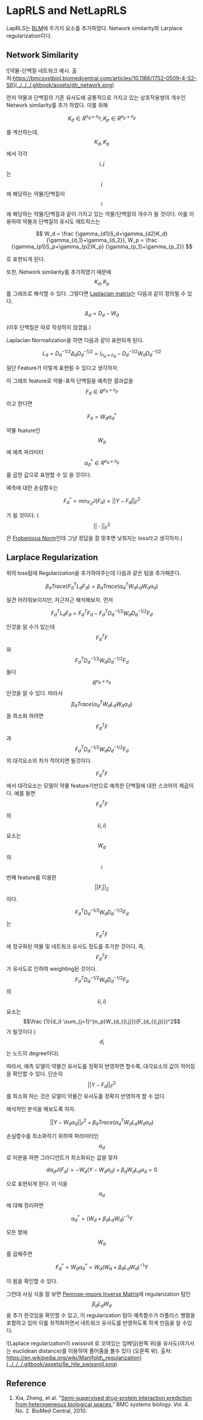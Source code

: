 # LapRLS and NetLapRLS

LapRLS는 [BLM](./)에 두가지 요소를 추가하였다. Network similarity와 Larplace regularization이다.

## Network Similarity

![&#xC57D;&#xBB3C;-&#xB2E8;&#xBC31;&#xC9C8; &#xB124;&#xD2B8;&#xC6CC;&#xD06C; &#xC608;&#xC2DC;. &#xCD9C;&#xCC98;:https://bmcsystbiol.biomedcentral.com/articles/10.1186/1752-0509-4-S2-S6](../../../.gitbook/assets/dti_network.png)

먼저 약물과 단백질의 기존 유사도에 공통적으로 가지고 있는 상호작용쌍의 개수인 Network similarity를 추가 하였다. 이를 위해

$$
K_d \in R^{n_d\times n_d}, K_p \in R^{n_p\times n_p}
$$

를 계산하는데, $$K_d, K_p $$ 에서 각각 $$i,j$$ 는 $$j$$에 해당하는 약물/단백질이 $$i$$ 에 해당하는 약물/단백질과 같이 가지고 있는 약물/단백질의 개수가 될 것이다. 이를 이용하여 약물과 단백질의 유사도 매트릭스는

$$
W_d = \frac {\gamma_{d1}S_d+\gamma_{d2}K_d} {\gamma_{d_1}+\gamma_{d_2}},
W_p = \frac {\gamma_{p1}S_p+\gamma_{p2}K_p} {\gamma_{p_1}+\gamma_{p_2}}
$$

로 표현되게 된다.

또한, Network similarity를 추가하였기 때문에 $$K_d, K_p$$ 를 그래프로 해석할 수 있다. 그렇다면 [Laplacian matrix](https://en.wikipedia.org/wiki/Laplacian_matrix)는 다음과 같이 정의될 수 있다.

$$
\Delta_d =D_d-W_d
$$

\(이후 단백질은 따로 작성하지 않겠음.\)

Laplacian Normalization을 하면 다음과 같이 표현되게 된다.

$$
L_d = D_d^{-1/2}\Delta_d D_d^{-1/2}=I_{n_d\times n_d}-D_d^{-1/2}W_d D_d^{-1/2}
$$

일단 Feature가 이렇게 표현될 수 있다고 생각하자.

이 그래프 feature로 약물-표적 단백질을 예측한 결과값을 $$F_d \in R^{n_d\times n_p}$$라고 한다면

$$
F_d=W_d\alpha_d^*
$$

약물 feature인$$W_d$$에 예측 파라미터 $$\alpha_d^*\in R^{n_d\times n_p}$$를 곱한 값으로 표현할 수 있 을 것이다.

예측에 대한 손실함수는

$$
F_d^*=\min_{F_d} J(F_d) = ||Y-F_d||^2_F
$$

가 될 것이다. \( $$||\cdot ||_F^2$$ 은 [Frobenious Norm](https://en.wikipedia.org/wiki/Matrix_norm)인데 그냥 정답을 잘 맞추면 낮춰지는 loss라고 생각하자.\)

## Larplace Regularization

위의 loss텀에 Regularization을 추가하여주는데 다음과 같은 텀을 추가해준다.

$$
\beta_d Trace(F_d^TL_dF_d)=\beta_d Trace(\alpha^T_dW_dL_dW_d\alpha_d)
$$

일견 어려워보이지만, 차근차근 해석해보자. 먼저

$$
F_d^TL_dF_d = F^T_dF_d - F_d^TD_d^{-1/2}W_dD_d^{-1/2}F_d
$$

인것을 알 수가 있는데 $$F_d^TF$$와 $$F_d^TD_d^{-1/2}W_dD_d^{-1/2}F_d$$ 둘다 $$R^{n_p\times n_p}$$ 인것을 알 수 있다. 따라서 $$\beta_d Trace(\alpha^T_dW_dL_dW_d\alpha_d)$$을 최소화 하려면 $$F_d^TF$$ 과 $$F_d^TD_d^{-1/2}W_dD_d^{-1/2}F_d$$ 의 대각요소의 차가 적어지면 될것이다.

$$F_d^TF$$에서 대각요소는 모델이 약물 feature기반으로 예측한 단백질에 대한 스코어의 제곱이다. 예를 들면 $$F_d^TF$$ 의 $$(i, i)$$ 요소는 $$W_d$$ 의 $$i$$ 번째 feature를 이용한 $$||F_i||_2$$ 이다.

$$F_d^TD_d^{-1/2}W_dD_d^{-1/2}F_d$$ 는 $$F_d^TF$$ 에 정규화된 약물 및 네트워크 유사도 정도를 추가한 것이다. 즉, $$F_d^TF$$ 가 유사도로 인하여 weighting된 것이다. $$F_d^TD_d^{-1/2}W_dD_d^{-1/2}F_d$$ 의 $$(i, i)$$ 요소는 $$\frac {1}{d_i} \sum_{j=1}^{n_p}W_{d_{(i,j)}}(F_{d_{(i,j)}})^2$$ 가 될것이다 \( $$d_i $$ 는 노드의 degree이다\).

따라서, 예측 모델이 약물간 유사도를 정확히 반영하면 할수록, 대각요소의 값이 적어짐을 확인할 수 있다. 단순히 $$||Y-F_d||^2_F$$ 를 최소화 하는 것은 모델이 약물간 유사도를 정확히 반영하게 할 수 없다.

해석적인 분석을 해보도록 하자.

$$
||Y-W_d\alpha_d||^2_F + \beta_d Trace(\alpha^T_dW_dL_dW_d\alpha_d)
$$

손실함수를 최소화하기 위하여 파라미터인 $$\alpha_d$$ 로 미분을 하면 그라디언트가 최소화되는 값을 찾자

$$
d\alpha_dJ(F_d)=-W_d(Y-W_d\alpha_d)+\beta_dW_dL_d\alpha_d=0
$$

으로 표현되게 된다. 이 식을 $$\alpha_d$$ 에 대해 정리하면

$$
\alpha_d^*=(W_d+\beta_dL_dW_d)^{-1}Y
$$

모든 항에 $$W_d$$ 를 곱해주면

$$
F^*_d=W_d\alpha_d^*=W_d(W_d+\beta_dL_dW_d)^{-1}Y
$$

이 됨을 확인할 수 있다. 

그런데 사실 식을 잘 보면 [Penrose-moore Inverse Matrix](https://en.wikipedia.org/wiki/Moore%E2%80%93Penrose_inverse)에 regularization 텀인 $$\beta_dL_dW_d$$을 추가 한것임을 확인할 수 있고, 이 regularization 텀이 예측함수가 라플라스 행렬을 포함하고 있어 이를 최적화하면서 네트워크 유사도를 반영하도록 하게 만듬을 알 수있다.

![Laplace regularization&#xC774; swissroll &#xB85C; &#xAF2C;&#xC5EC;&#xC788;&#xB294; &#xC784;&#xBCA0;&#xB529;\(&#xC67C;&#xCABD; &#xC704;\)&#xC744; &#xC720;&#xC0AC;&#xB3C4;\(&#xC5EC;&#xAE30;&#xC11C;&#xB294; euclidean distance\)&#xB97C; &#xC774;&#xC6A9;&#xD558;&#xC5EC; &#xD480;&#xC5B4;&#xC90C;&#xC744; &#xBCFC;&#xC218; &#xC788;&#xB2E4; \(&#xC624;&#xB978;&#xCABD; &#xC704;\). &#xCD9C;&#xCC98;: https://en.wikipedia.org/wiki/Manifold\_regularization](../../../.gitbook/assets/lle_hlle_swissroll.png)

## Reference

1. Xia, Zheng, et al. "[Semi-supervised drug-protein interaction prediction from heterogeneous biological spaces.](https://bmcsystbiol.biomedcentral.com/articles/10.1186/1752-0509-4-S2-S6)" BMC systems biology. Vol. 4. No. 2. BioMed Central, 2010.

